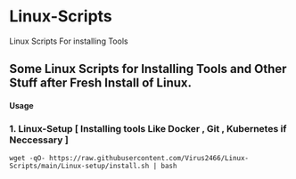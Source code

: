 # Linux-Scripts
Linux Scripts For installing Tools

## Some Linux Scripts for Installing Tools and Other Stuff after Fresh Install of Linux.


#### Usage

### 1. Linux-Setup [ Installing tools Like Docker , Git , Kubernetes if Neccessary ]

```
wget -qO- https://raw.githubusercontent.com/Virus2466/Linux-Scripts/main/Linux-setup/install.sh | bash
```
